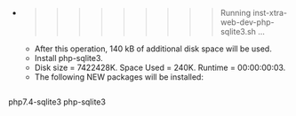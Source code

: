 * >>>>>>>>> Running inst-xtra-web-dev-php-sqlite3.sh ...
  * After this operation, 140 kB of additional disk space will be used.
  * Install php-sqlite3.
  * Disk size = 7422428K. Space Used = 240K. Runtime = 00:00:00:03.
  * The following NEW packages will be installed:
  ```bash
php7.4-sqlite3 php-sqlite3
  ```
